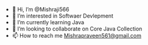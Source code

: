 - 👋 Hi, I’m @Mishraji566
- 👀 I’m interested in Softwaer Devlepment
- 🌱 I’m currently learning Java
- 💞️ I’m looking to collaborate on Core Java Collection
- 📫 How to reach me Mishrapraveen561@gmail.com

<!---
Mishraji566/Mishraji566 is a ✨ special ✨ repository because its `README.md` (this file) appears on your GitHub profile.
You can click the Preview link to take a look at your changes.
--->
